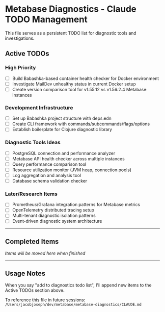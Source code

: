 # Metabase Diagnostics - Claude TODO Management

This file serves as a persistent TODO list for diagnostic tools and investigations.

## Active TODOs

### High Priority
- [ ] Build Babashka-based container health checker for Docker environment
- [ ] Investigate MailDev unhealthy status in current Docker setup
- [ ] Create version comparison tool for v1.55.12 vs v1.56.2.4 Metabase instances

### Development Infrastructure
- [ ] Set up Babashka project structure with deps.edn
- [ ] Create CLI framework with commands/subcommands/flags/options
- [ ] Establish boilerplate for Clojure diagnostic library

### Diagnostic Tools Ideas
- [ ] PostgreSQL connection and performance analyzer
- [ ] Metabase API health checker across multiple instances
- [ ] Query performance comparison tool
- [ ] Resource utilization monitor (JVM heap, connection pools)
- [ ] Log aggregation and analysis tool
- [ ] Database schema validation checker

### Later/Research Items
- [ ] Prometheus/Grafana integration patterns for Metabase metrics
- [ ] OpenTelemetry distributed tracing setup
- [ ] Multi-tenant diagnostic isolation patterns
- [ ] Event-driven diagnostic system architecture

---

## Completed Items
_Items will be moved here when finished_

---

## Usage Notes

When you say "add to diagnostics todo list", I'll append new items to the Active TODOs section above.

To reference this file in future sessions: `/Users/jacobjoseph/dev/metabase/metabase-diagnostics/CLAUDE.md`